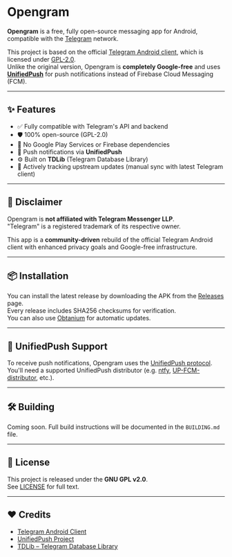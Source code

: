 # Opengram

**Opengram** is a free, fully open-source messaging app for Android, compatible with the [Telegram](https://telegram.org) network.

This project is based on the official [Telegram Android client](https://github.com/DrKLO/Telegram), which is licensed under [GPL-2.0](https://www.gnu.org/licenses/old-licenses/gpl-2.0.html).  
Unlike the original version, Opengram is **completely Google-free** and uses **[UnifiedPush](https://unifiedpush.org/)** for push notifications instead of Firebase Cloud Messaging (FCM).

---

## ✨ Features

- ✅ Fully compatible with Telegram's API and backend
- 🛡️ 100% open-source (GPL-2.0)
- 🚫 No Google Play Services or Firebase dependencies
- 📲 Push notifications via **UnifiedPush**
- ⚙️ Built on **TDLib** (Telegram Database Library)
- 🔄 Actively tracking upstream updates (manual sync with latest Telegram client)

---

## 🚧 Disclaimer

Opengram is **not affiliated with Telegram Messenger LLP**.  
"Telegram" is a registered trademark of its respective owner.

This app is a **community-driven** rebuild of the official Telegram Android client with enhanced privacy goals and Google-free infrastructure.

---

## 📦 Installation

You can install the latest release by downloading the APK from the [Releases](https://github.com/yourusername/opengram/releases) page.  
Every release includes SHA256 checksums for verification.  
You can also use [Obtanium](https://github.com/ImranR98/Obtainium) for automatic updates.

---

## 🧪 UnifiedPush Support

To receive push notifications, Opengram uses the [UnifiedPush protocol](https://unifiedpush.org/).  
You'll need a supported UnifiedPush distributor (e.g. [ntfy](https://github.com/binwiederhier/ntfy), [UP-FCM-distributor](https://github.com/UnifiedPush/FCM-distributor), etc.).

---

## 🛠️ Building

Coming soon. Full build instructions will be documented in the `BUILDING.md` file.

---

## 📄 License

This project is released under the **GNU GPL v2.0**.  
See [LICENSE](LICENSE) for full text.

---

## ❤️ Credits

- [Telegram Android Client](https://github.com/DrKLO/Telegram)
- [UnifiedPush Project](https://unifiedpush.org/)
- [TDLib – Telegram Database Library](https://github.com/tdlib/td)

